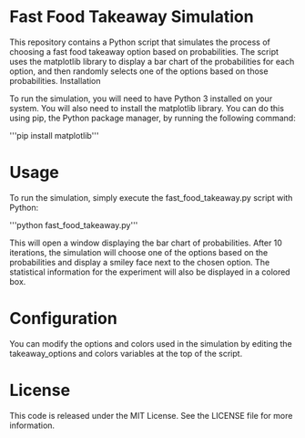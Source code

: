 # Fast Food Takeaway Simulation

This repository contains a Python script that simulates the process of choosing a fast food takeaway option based on probabilities. The script uses the matplotlib library to display a bar chart of the probabilities for each option, and then randomly selects one of the options based on those probabilities.
Installation

To run the simulation, you will need to have Python 3 installed on your system. You will also need to install the matplotlib library. You can do this using pip, the Python package manager, by running the following command:

'''pip install matplotlib'''

# Usage

To run the simulation, simply execute the fast_food_takeaway.py script with Python:

'''python fast_food_takeaway.py'''

This will open a window displaying the bar chart of probabilities. After 10 iterations, the simulation will choose one of the options based on the probabilities and display a smiley face next to the chosen option. The statistical information for the experiment will also be displayed in a colored box.

# Configuration

You can modify the options and colors used in the simulation by editing the takeaway_options and colors variables at the top of the script.

# License

This code is released under the MIT License. See the LICENSE file for more information.